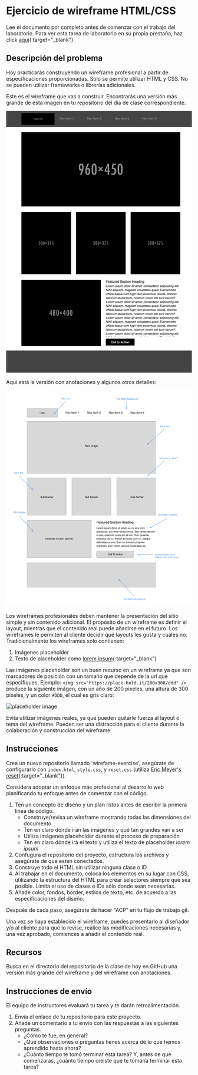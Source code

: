 ﻿# Ejercicio de wireframe HTML/CSS

Lee el documento por completo antes de comenzar con el trabajo del laboratorio. Para ver esta tarea de laboratorio en su propia prestaña, haz click [aquí](https://entertechschool.github.io/code-201-guide/curriculum/class-08/lab-a/){:target="_blank"}

## Descripción del problema

Hoy practicarás construyendo un wireframe profesional a partir de especificaciones proporcionadas. Solo se permite utilizar HTML y CSS. No se pueden utilizar frameworks o librerías adicionales.

Este es el wireframe que vas a construir. Encontrarás una versión más grande de esta imagen en tu repositorio del día de clase correspondiente.

![Wireframe Design Comp](images/wireframe-comp.png)

Aquí está la versión con anotaciones y algunos otros detalles:

![Wireframe Annotated](images/wireframe-annotated.png)

Los wireframes profesionales deben mantener la presentación del sitio simple y sin contenido adicional. El propósito de un wireframe es definir el layout, mientras que el contenido real puede añadirse en el futuro. Los wireframes le permiten al cliente decidir qué layouts les gusta y cuáles no. Tradicionalmente los wireframes solo contienen:

1. Imágenes placeholder
1. Texto de placeholder como [lorem ipsum](https://es.lipsum.com/){:target="_blank"}

Las imágenes placeholder son un buen recurso en un wireframe ya que son marcadores de posición con un tamaño que depende de la url que especifiques. Ejemplo: `<img src="https://place-hold.it/200x300/ddd" />` produce la siguiente imágen, con un año de 200 pixeles, una altura de 300 pixeles, y un color `#DDD`, el cual es gris claro:

![placeholder image](https://place-hold.it/200x300/ddd)

Evita utilizar imágenes reales, ya que pueden quitarle fuerza al layout o tema del wireframe. Pueden ser una distracción para el cliente durante la colaboración y construcción del wireframe.

## Instrucciones

Crea un nuevo repositorio llamado 'wirefame-exercise', asegúrate de configurarlo con `index.html`, `style.css`, y `reset.css` (utiliza [Eric Meyer's reset](https://meyerweb.com/eric/tools/css/reset){:target="_blank"}).

Considera adoptar un enfoque más profesional al desarrollo web planificando tu enfoque antes de comenzar con el código.

1. Ten un concepto de diseño y un plan listos antes de escribir la primera línea de código.
    - Construye/revisa un wireframe mostrando todas las dimensiones del documento
    - Ten en claro dónde irán las imágenes y qué tan grandes van a ser
    - Utiliza imágenes placeholder durante el proceso de preparación
    - Ten en claro dónde irá el texto y utiliza el texto de placeholder *lorem ipsum*
1. Confugura el repositorio del proyecto, estructura los archivos y asegúrate de que estén conectados.
1. Construye todo el HTML sin utilizar ninguna clase o ID
1. Al trabajar en el documento, coloca los elementos en su lugar con CSS, utilizando la estructura del HTML para crear selectores siempre que sea posible. Limita el uso de clases e IDs sólo donde sean necesarias.
1. Añade color, fondos, border, estilos de texto, etc. de acuerdo a las especificaciones del diseño.

Después de cada paso, asegúrate de hacer "ACP" en tu flujo de trabajo git.

Una vez se haya establecido el wireframe, puedes presentarlo al diseñador y/o al cliente para que lo revise, realice las modificaciones necesarias y, una vez aprobado, comiences a añadir el contenido real.

## Recursos

Busca en el directorio del repositorio de la clase de hoy en GitHub una versión más grande del wireframe y del wireframe con anotaciones.

## Instrucciones de envío

El equipo de instructores evaluará tu tarea y te darán retroalimentación.

1. Envía el enlace de tu repositorio para este proyecto.
1. Añade un comentario a tu envío con las respuestas a las siguientes preguntas.
    - ¿Cómo te fue, en general?
    - ¿Qué observaciones o preguntas tienes acerca de lo que hemos aprendido hasta ahora?
    - ¿Cuánto tiempo te tomó terminar esta tarea? Y, antes de que comenzaras, ¿cuánto tiempo creiste que te tomaría terminar esta tarea?
